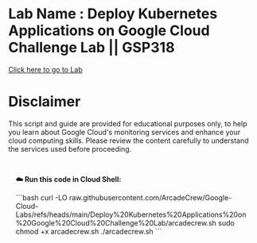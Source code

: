 # Lab Name : Deploy Kubernetes Applications on Google Cloud Challenge Lab || GSP318 
[Click here to go to Lab](https://www.cloudskillsboost.google/focuses/10457?parent=catalog)

# Disclaimer
This script and guide are provided for educational purposes only, to help you learn about Google Cloud's monitoring services and enhance your cloud computing skills. Please review the content carefully to understand the services used before proceeding.

<div style="padding: 15px; margin: 10px 0;">
<p><strong>☁️ Run this code in Cloud Shell:</strong></p>
```bash
curl -LO raw.githubusercontent.com/ArcadeCrew/Google-Cloud-Labs/refs/heads/main/Deploy%20Kubernetes%20Applications%20on%20Google%20Cloud%20Challenge%20Lab/arcadecrew.sh
sudo chmod +x arcadecrew.sh
./arcadecrew.sh
```


</div>
